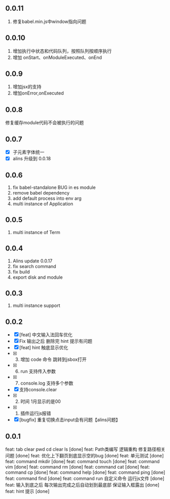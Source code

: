 <!--
 * @Author: chenzhongsheng
 * @Date: 2022-11-05 12:19:34
 * @Description: Coding something
 * @LastEditors: Please set LastEditors
 * @LastEditTime: 2023-06-23 11:32:01
-->
## 0.0.11

1. 修复babel.min.js中window指向问题
   
## 0.0.10

1. 增加执行中状态和代码队列，按照队列按顺序执行
2. 增加 onStart、onModuleExecuted、onEnd

## 0.0.9

1. 增加jsx的支持
2. 增加onError,onExecuted

## 0.0.8

修复缓存module代码不会被执行的问题

## 0.0.7

- [x] 子元素字体统一 
- [x] alins 升级到 0.0.18

## 0.0.6

1. fix babel-standalone BUG in es module
2. remove babel dependency
3. add default process into env arg
4. multi instance of Application

## 0.0.5 

1. multi instance of Term

## 0.0.4

1. Alins update 0.0.17
2. fix search command
3. fix build
4. export disk and module

## 0.0.3

1. multi instance support


## 0.0.2

- [x] [feat] 中文输入法回车优化
- [x] Fix 输出之后 删除完 hint 提示有问题
- [x] [feat] hint 触底显示优化
- [x] 3. 增加 code 命令 跳转到jsbox打开
- [x] 6. run 支持传入参数
- [x] 7. console.log 支持多个参数
- [x] 支持console.clear
- [x] 2. 时间 1月显示的是00
- [x] 1. 插件运行js报错
- [x] [bugfix] 重复切换点击input会有问题【alins问题】

## 0.0.1

feat: tab clear pwd cd clear ls [done]
feat: Path类编写 逻辑重构 修复路径相关问题 [done]
feat: 优化上下翻页到底显示空的bug [done]
feat: 单元测试 [done]
feat: command mkdir [done]
feat: command touch [done]
feat: command vim [done] 
feat: command rm [done]
feat: command cat [done] 
feat: command cp [done]
feat: command help [done]
feat: command ping [done]
feat: command find [done]
feat: command run 自定义命令 运行js文件 [done]
feat: 输入到底之后 每次输出完成之后自动划到最底部 保证输入框露出 [done]
feat: hint 提示 [done]
